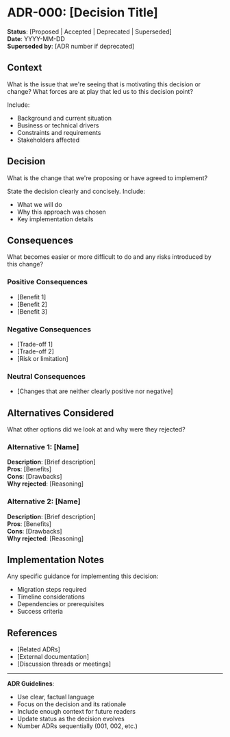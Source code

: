 # ADR-000: [Decision Title]

**Status**: [Proposed | Accepted | Deprecated | Superseded]  
**Date**: YYYY-MM-DD  
**Superseded by**: [ADR number if deprecated]

## Context

What is the issue that we're seeing that is motivating this decision or change? What forces are at play that led us to this decision point?

Include:
- Background and current situation
- Business or technical drivers
- Constraints and requirements
- Stakeholders affected

## Decision

What is the change that we're proposing or have agreed to implement?

State the decision clearly and concisely. Include:
- What we will do
- Why this approach was chosen
- Key implementation details

## Consequences

What becomes easier or more difficult to do and any risks introduced by this change?

### Positive Consequences
- [Benefit 1]
- [Benefit 2]
- [Benefit 3]

### Negative Consequences
- [Trade-off 1]
- [Trade-off 2]
- [Risk or limitation]

### Neutral Consequences
- [Changes that are neither clearly positive nor negative]

## Alternatives Considered

What other options did we look at and why were they rejected?

### Alternative 1: [Name]
**Description**: [Brief description]  
**Pros**: [Benefits]  
**Cons**: [Drawbacks]  
**Why rejected**: [Reasoning]

### Alternative 2: [Name]
**Description**: [Brief description]  
**Pros**: [Benefits]  
**Cons**: [Drawbacks]  
**Why rejected**: [Reasoning]

## Implementation Notes

Any specific guidance for implementing this decision:
- Migration steps required
- Timeline considerations
- Dependencies or prerequisites
- Success criteria

## References

- [Related ADRs]
- [External documentation]
- [Discussion threads or meetings]

---

**ADR Guidelines**:
- Use clear, factual language
- Focus on the decision and its rationale
- Include enough context for future readers
- Update status as the decision evolves
- Number ADRs sequentially (001, 002, etc.)
